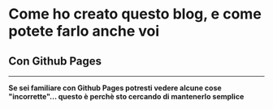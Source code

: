 # Come ho creato questo blog, e come potete farlo anche voi
## Con Github Pages

---

**Se sei familiare con Github Pages potresti vedere alcune cose "incorrette"... questo è perchè sto cercando di mantenerlo semplice**
